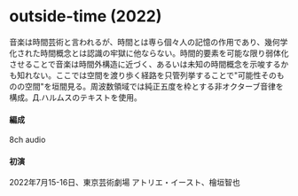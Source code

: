 # outside-time (2022)

音楽は時間芸術と言われるが、時間とは専ら個々人の記憶の作用であり、幾何学化された時間概念とは認識の牢獄に他ならない。時間的要素を可能な限り弱体化させることで音楽は時間外構造に近づく、あるいは未知の時間概念を示唆するかも知れない。ここでは空間を渡り歩く経路を只管列挙することで"可能性そのものの空間"を垣間見る。周波数領域では純正五度を枠とする非オクターブ音律を構成。Д.ハルムスのテキストを使用。

#### 編成
8ch audio

#### 初演
2022年7月15-16日、東京芸術劇場 アトリエ・イースト、檜垣智也
